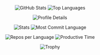 <div align="center">

![GitHub Stats](https://github-readme-stats.vercel.app/api?username=WindTunnelRetirement&show_icons=true&theme=radical&hide_border=true&count_private=true&include_all_commits=true&bg_color=0d1117&title_color=f92672&icon_color=a9fef7&text_color=e6edf3)
![Top Languages](https://github-readme-stats.vercel.app/api/top-langs/?username=WindTunnelRetirement&layout=compact&theme=radical&hide_border=true&count_private=true&card_width=445&langs_count=10&bg_color=0d1117&title_color=f92672&text_color=e6edf3)

![Profile Details](https://github-profile-summary-cards.vercel.app/api/cards/profile-details?username=WindTunnelRetirement&theme=github_dark)

![Stats](https://github-profile-summary-cards.vercel.app/api/cards/stats?username=WindTunnelRetirement&theme=github_dark)
![Most Commit Language](https://github-profile-summary-cards.vercel.app/api/cards/most-commit-language?username=WindTunnelRetirement&theme=github_dark)

![Repos per Language](https://github-profile-summary-cards.vercel.app/api/cards/repos-per-language?username=WindTunnelRetirement&theme=github_dark)
![Productive Time](https://github-profile-summary-cards.vercel.app/api/cards/productive-time?username=WindTunnelRetirement&theme=github_dark&utcOffset=9)

![Trophy](https://github-profile-trophy.vercel.app/?username=WindTunnelRetirement&theme=matrix&no-frame=true&no-bg=true&margin-w=4&margin-h=2&column=4)

</div>
